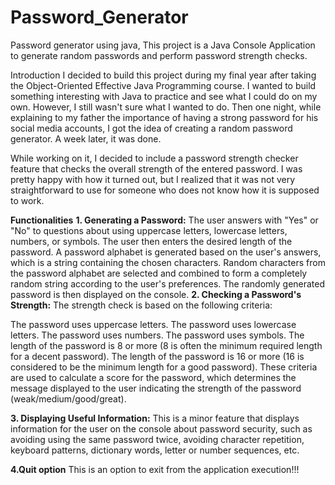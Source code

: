 # Password_Generator
Password generator using java, 
This project is a Java Console Application to generate random passwords and perform password strength checks.

Introduction
I decided to build this project during  my final year after taking the Object-Oriented Effective Java Programming course. I wanted to build something interesting with Java to practice and see what I could do on my own. However, I still wasn't sure what I wanted to do. Then one night, while explaining to my father the importance of having a strong password for his social media accounts, I got the idea of creating a random password generator. A week later, it was done.

While working on it, I decided to include a password strength checker feature that checks the overall strength of the entered password. I was pretty happy with how it turned out, but I realized that it was not very straightforward to use for someone who does not know how it is supposed to work.

**Functionalities**
**1. Generating a Password:**
The user answers with "Yes" or "No" to questions about using uppercase letters, lowercase letters, numbers, or symbols.
The user then enters the desired length of the password.
A password alphabet is generated based on the user's answers, which is a string containing the chosen characters.
Random characters from the password alphabet are selected and combined to form a completely random string according to the user's preferences.
The randomly generated password is then displayed on the console.
**2. Checking a Password's Strength:**
The strength check is based on the following criteria:

The password uses uppercase letters.
The password uses lowercase letters.
The password uses numbers.
The password uses symbols.
The length of the password is 8 or more (8 is often the minimum required length for a decent password).
The length of the password is 16 or more (16 is considered to be the minimum length for a good password).
These criteria are used to calculate a score for the password, which determines the message displayed to the user indicating the strength of the password (weak/medium/good/great).

**3. Displaying Useful Information:**
This is a minor feature that displays information for the user on the console about password security, such as avoiding using the same password twice, avoiding character repetition, keyboard patterns, dictionary words, letter or number sequences, etc.

**4.Quit option**
This is an option to exit from the application execution!!!
